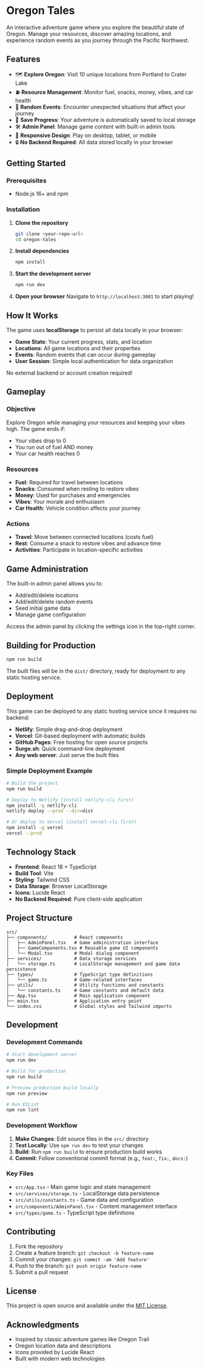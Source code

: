 # Oregon Tales

An interactive adventure game where you explore the beautiful state of Oregon. Manage your resources, discover amazing locations, and experience random events as you journey through the Pacific Northwest.

## Features

- 🗺️ **Explore Oregon**: Visit 10 unique locations from Portland to Crater Lake
- ⛽ **Resource Management**: Monitor fuel, snacks, money, vibes, and car health
- 🎲 **Random Events**: Encounter unexpected situations that affect your journey
- 💾 **Save Progress**: Your adventure is automatically saved to local storage
- 🛠️ **Admin Panel**: Manage game content with built-in admin tools
- 📱 **Responsive Design**: Play on desktop, tablet, or mobile
- 🔒 **No Backend Required**: All data stored locally in your browser

## Getting Started

### Prerequisites

- Node.js 16+ and npm

### Installation

1. **Clone the repository**
   ```bash
   git clone <your-repo-url>
   cd oregon-tales
   ```

2. **Install dependencies**
   ```bash
   npm install
   ```

3. **Start the development server**
   ```bash
   npm run dev
   ```

4. **Open your browser**
   Navigate to `http://localhost:3001` to start playing!

## How It Works

The game uses **localStorage** to persist all data locally in your browser:
- **Game State**: Your current progress, stats, and location
- **Locations**: All game locations and their properties
- **Events**: Random events that can occur during gameplay
- **User Session**: Simple local authentication for data organization

No external backend or account creation required!

## Gameplay

### Objective
Explore Oregon while managing your resources and keeping your vibes high. The game ends if:
- Your vibes drop to 0
- You run out of fuel AND money
- Your car health reaches 0

### Resources
- **Fuel**: Required for travel between locations
- **Snacks**: Consumed when resting to restore vibes
- **Money**: Used for purchases and emergencies
- **Vibes**: Your morale and enthusiasm
- **Car Health**: Vehicle condition affects your journey

### Actions
- **Travel**: Move between connected locations (costs fuel)
- **Rest**: Consume a snack to restore vibes and advance time
- **Activities**: Participate in location-specific activities

## Game Administration

The built-in admin panel allows you to:
- Add/edit/delete locations
- Add/edit/delete random events
- Seed initial game data
- Manage game configuration

Access the admin panel by clicking the settings icon in the top-right corner.

## Building for Production

```bash
npm run build
```

The built files will be in the `dist/` directory, ready for deployment to any static hosting service.

## Deployment

This game can be deployed to any static hosting service since it requires no backend:

- **Netlify**: Simple drag-and-drop deployment
- **Vercel**: Git-based deployment with automatic builds  
- **GitHub Pages**: Free hosting for open source projects
- **Surge.sh**: Quick command-line deployment
- **Any web server**: Just serve the built files

### Simple Deployment Example

```bash
# Build the project
npm run build

# Deploy to Netlify (install netlify-cli first)
npm install -g netlify-cli
netlify deploy --prod --dir=dist

# Or deploy to Vercel (install vercel-cli first)  
npm install -g vercel
vercel --prod
```

## Technology Stack

- **Frontend**: React 18 + TypeScript
- **Build Tool**: Vite
- **Styling**: Tailwind CSS
- **Data Storage**: Browser LocalStorage
- **Icons**: Lucide React
- **No Backend Required**: Pure client-side application

## Project Structure

```
src/
├── components/          # React components
│   ├── AdminPanel.tsx   # Game administration interface
│   ├── GameComponents.tsx # Reusable game UI components
│   └── Modal.tsx        # Modal dialog component
├── services/            # Data storage services
│   └── storage.ts       # LocalStorage management and game data persistence
├── types/               # TypeScript type definitions
│   └── game.ts          # Game-related interfaces
├── utils/               # Utility functions and constants
│   └── constants.ts     # Game constants and default data
├── App.tsx              # Main application component
├── main.tsx             # Application entry point
└── index.css            # Global styles and Tailwind imports
```

## Development

### Development Commands

```bash
# Start development server
npm run dev

# Build for production
npm run build

# Preview production build locally
npm run preview

# Run ESLint
npm run lint
```

### Development Workflow

1. **Make Changes**: Edit source files in the `src/` directory
2. **Test Locally**: Use `npm run dev` to test your changes
3. **Build**: Run `npm run build` to ensure production build works
4. **Commit**: Follow conventional commit format (e.g., `feat:`, `fix:`, `docs:`)

### Key Files

- `src/App.tsx` - Main game logic and state management
- `src/services/storage.ts` - LocalStorage data persistence
- `src/utils/constants.ts` - Game data and configuration
- `src/components/AdminPanel.tsx` - Content management interface
- `src/types/game.ts` - TypeScript type definitions

## Contributing

1. Fork the repository
2. Create a feature branch: `git checkout -b feature-name`
3. Commit your changes: `git commit -am 'Add feature'`
4. Push to the branch: `git push origin feature-name`
5. Submit a pull request

## License

This project is open source and available under the [MIT License](LICENSE).

## Acknowledgments

- Inspired by classic adventure games like Oregon Trail
- Oregon location data and descriptions
- Icons provided by Lucide React
- Built with modern web technologies
